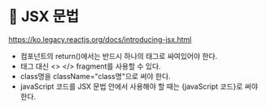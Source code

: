 
# 🎀 JSX 문법
https://ko.legacy.reactjs.org/docs/introducing-jsx.html


- 컴포넌트의 return()에서는 반드시 하나의 태그로 싸여있어야 한다.
- 태그 대신 <> </> fragment를 사용할 수 있다.
- class명을 className="class명"으로 써야 한다.
- javaScript 코드를 JSX 문법 안에서 사용해야 할 때는 {javaScript 코드}로 써야 한다.
